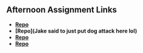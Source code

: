 ## Afternoon Assignment Links

* **[Repo](https://github.com/tarap88/game-night)**
* **[Repo](Jake said to just put dog attack here lol)**
* **[Repo](https://github.com/tarap88/vendr)**
* **[Repo](https://github.com/tarap88/jungle-jumble>)**

<!-- jake said not to worry about assignments a lot this week and to try my best in regards to the labs and the checkpoint. He also said to let you know if I feel I will need an extension for the checkpoint over the weekend which I will do if need be. Thank you again to both of you for being so understanding and willing to help me. For sure was an off week for me. -->